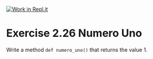 [![Work in Repl.it](https://classroom.github.com/assets/work-in-replit-14baed9a392b3a25080506f3b7b6d57f295ec2978f6f33ec97e36a161684cbe9.svg)](https://classroom.github.com/online_ide?assignment_repo_id=5710469&assignment_repo_type=AssignmentRepo)
# Exercise 2.26 Numero Uno

Write a method `def numero_uno()` that returns the value 1.
